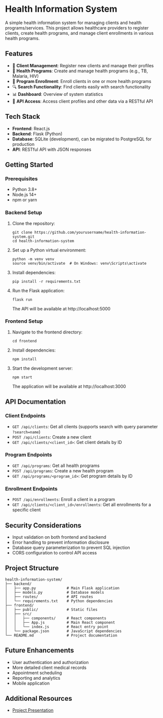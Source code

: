 # Health Information System

A simple health information system for managing clients and health programs/services. This project allows healthcare providers to register clients, create health programs, and manage client enrollments in various health programs.

## Features

- 👤 **Client Management**: Register new clients and manage their profiles
- 🏥 **Health Programs**: Create and manage health programs (e.g., TB, Malaria, HIV)
- 🔄 **Program Enrollment**: Enroll clients in one or more health programs
- 🔍 **Search Functionality**: Find clients easily with search functionality
- 📊 **Dashboard**: Overview of system statistics
- 🔌 **API Access**: Access client profiles and other data via a RESTful API

## Tech Stack

- **Frontend**: React.js
- **Backend**: Flask (Python)
- **Database**: SQLite (development), can be migrated to PostgreSQL for production
- **API**: RESTful API with JSON responses

## Getting Started

### Prerequisites

- Python 3.8+
- Node.js 14+
- npm or yarn

### Backend Setup

1. Clone the repository:
   ```
   git clone https://github.com/yourusername/health-information-system.git
   cd health-information-system
   ```

2. Set up a Python virtual environment:
   ```
   python -m venv venv
   source venv/bin/activate  # On Windows: venv\Scripts\activate
   ```

3. Install dependencies:
   ```
   pip install -r requirements.txt
   ```

4. Run the Flask application:
   ```
   flask run
   ```
   The API will be available at http://localhost:5000

### Frontend Setup

1. Navigate to the frontend directory:
   ```
   cd frontend
   ```

2. Install dependencies:
   ```
   npm install
   ```

3. Start the development server:
   ```
   npm start
   ```
   The application will be available at http://localhost:3000

## API Documentation

### Client Endpoints

- `GET /api/clients`: Get all clients (supports search with query parameter `?search=name`)
- `POST /api/clients`: Create a new client
- `GET /api/clients/<client_id>`: Get client details by ID

### Program Endpoints

- `GET /api/programs`: Get all health programs
- `POST /api/programs`: Create a new health program
- `GET /api/programs/<program_id>`: Get program details by ID

### Enrollment Endpoints

- `POST /api/enrollments`: Enroll a client in a program
- `GET /api/clients/<client_id>/enrollments`: Get all enrollments for a specific client

## Security Considerations

- Input validation on both frontend and backend
- Error handling to prevent information disclosure
- Database query parameterization to prevent SQL injection
- CORS configuration to control API access

## Project Structure

```
health-information-system/
├── backend/
│   ├── app.py              # Main Flask application
│   ├── models.py           # Database models
│   ├── routes/             # API routes
│   └── requirements.txt    # Python dependencies
├── frontend/
│   ├── public/             # Static files
│   ├── src/
│   │   ├── components/     # React components
│   │   ├── App.js          # Main React component
│   │   └── index.js        # React entry point
│   └── package.json        # JavaScript dependencies
└── README.md               # Project documentation
```

## Future Enhancements

- User authentication and authorization
- More detailed client medical records
- Appointment scheduling
- Reporting and analytics
- Mobile application

## Additional Resources

- [Project Presentation](https://app.presentations.ai/view/4XCMJv)
